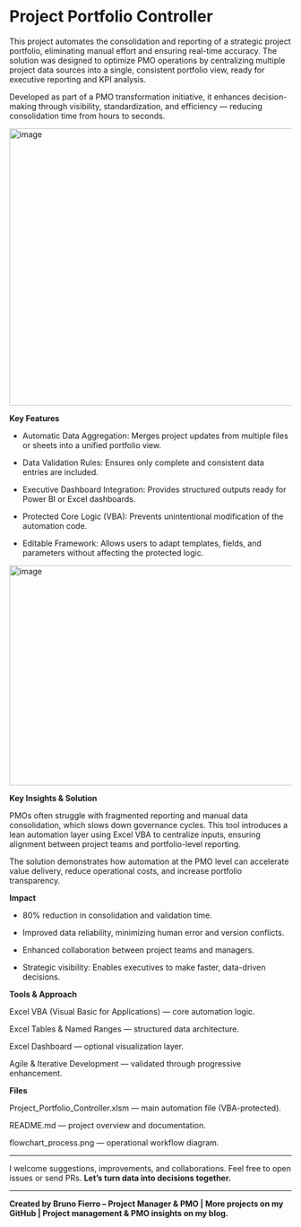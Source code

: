 # Project Portfolio Controller
This project automates the consolidation and reporting of a strategic project portfolio, eliminating manual effort and ensuring real-time accuracy.
The solution was designed to optimize PMO operations by centralizing multiple project data sources into a single, consistent portfolio view, ready for executive reporting and KPI analysis.

Developed as part of a PMO transformation initiative, it enhances decision-making through visibility, standardization, and efficiency — reducing consolidation time from hours to seconds.

<img width="1605" height="495" alt="image" src="https://github.com/user-attachments/assets/8468d23f-d61b-4164-b1b9-9e011014125c" />


**Key Features**

- Automatic Data Aggregation: Merges project updates from multiple files or sheets into a unified portfolio view.

- Data Validation Rules: Ensures only complete and consistent data entries are included.

- Executive Dashboard Integration: Provides structured outputs ready for Power BI or Excel dashboards.

- Protected Core Logic (VBA): Prevents unintentional modification of the automation code.

- Editable Framework: Allows users to adapt templates, fields, and parameters without affecting the protected logic.

<img width="959" height="393" alt="image" src="https://github.com/user-attachments/assets/7d8ceb36-0290-4412-a1b0-953a5881b1ee" />


**Key Insights & Solution**

PMOs often struggle with fragmented reporting and manual data consolidation, which slows down governance cycles.
This tool introduces a lean automation layer using Excel VBA to centralize inputs, ensuring alignment between project teams and portfolio-level reporting.

The solution demonstrates how automation at the PMO level can accelerate value delivery, reduce operational costs, and increase portfolio transparency.

**Impact**

- 80% reduction in consolidation and validation time.

- Improved data reliability, minimizing human error and version conflicts.

- Enhanced collaboration between project teams and managers.

- Strategic visibility: Enables executives to make faster, data-driven decisions.

**Tools & Approach**

Excel VBA (Visual Basic for Applications) — core automation logic.

Excel Tables & Named Ranges — structured data architecture.

Excel Dashboard — optional visualization layer.

Agile & Iterative Development — validated through progressive enhancement.

**Files**

Project_Portfolio_Controller.xlsm — main automation file (VBA-protected).

README.md — project overview and documentation.

flowchart_process.png — operational workflow diagram.

_______________________________________________________________________________________________

I welcome suggestions, improvements, and collaborations. Feel free to open issues or send PRs.
**Let’s turn data into decisions together.**
_______________________________________________________________________________________________
**Created by Bruno Fierro – Project Manager & PMO | More projects on my GitHub | Project management & PMO insights on my blog.**
